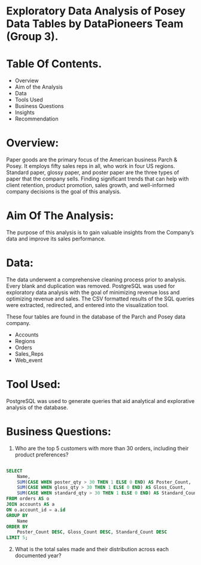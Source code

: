 # Exploratory Data Analysis of Posey Data Tables by DataPioneers Team (Group 3). 
# Table Of Contents. 
- Overview
- Aim of the Analysis
- Data
- Tools Used
- Business Questions
- Insights
- Recommendation 

# Overview: 

Paper goods are the primary focus of the American business Parch & Posey. It employs fifty sales reps in all, who work in four US regions. Standard paper, glossy paper, and poster paper are the three types of paper that the company sells. Finding significant trends that can help with client retention, product promotion, sales growth, and well-informed company decisions is the goal of this analysis.

# Aim Of The Analysis: 

The purpose of this analysis is to gain valuable insights from the Company’s data and improve its sales performance.

# Data: 

The data underwent a comprehensive cleaning process prior to analysis. Every blank and duplication was removed. PostgreSQL was used for exploratory data analysis with the goal of minimizing revenue loss and optimizing revenue and sales. The CSV formatted results of the SQL queries were extracted, redirected, and entered into the visualization tool.

These four tables are found in the database of the Parch and Posey data company.
- Accounts
- Regions
- Orders
- Sales_Reps
- Web_event
# Tool Used: 
PostgreSQL was used to generate queries that aid analytical and explorative analysis of the database.

# Business Questions: 
1. Who are the top 5 customers with more than 30 orders, including their product preferences?

``` SQL

SELECT 
    Name,
    SUM(CASE WHEN poster_qty > 30 THEN 1 ELSE 0 END) AS Poster_Count,
    SUM(CASE WHEN gloss_qty > 30 THEN 1 ELSE 0 END) AS Gloss_Count,
    SUM(CASE WHEN standard_qty > 30 THEN 1 ELSE 0 END) AS Standard_Count
FROM orders AS o
JOIN accounts AS a 
ON o.account_id = a.id
GROUP BY 
    Name
ORDER BY 
    Poster_Count DESC, Gloss_Count DESC, Standard_Count DESC
LIMIT 5; 
```
2. What is the total sales made and their distribution across each documented year?


